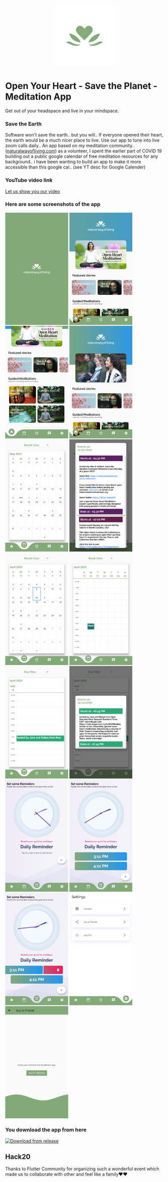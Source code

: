 <p align="center">
<img  width="200"  height="200"  src="https://github.com/lotusgraham/MeditationApp123/blob/master/asset/img/logo-with-text.png?raw=true">
</p>

  
# Open Your Heart - Save the Planet - Meditation App

Get out of your headspace and live in your mindspace.
 

### Save the Earth

Software won't save the earth.. but you will.. If everyone opened their heart, the earth would be a much nicer place to live. Use our app to tune into live zoom calls daily.. An app based on my meditation community.. ([naturalwayofliving.com](naturalwayofliving.com)) as a volunteer, I spent the earlier part of COVID 19 building out a public google calendar of free meditation resources for any background.. i have been wanting to build an app to make it more accessible than this google cal.. (see YT desc for Google Calender)

### YouTube video link
[Let us show you our video](https://www.youtube.com/watch?v=N_P1iXVjLhw)
 
### Here are some screenshots of the app

<div>
<img  src='demo/1.png'  width='200'>
<img  src='demo/2.png'  width='200'>
<img  src='demo/3.png'  width='200'>
<img  src='demo/4.png'  width='200'>
<img  src='demo/5.png'  width='200'>
<img  src='demo/6.png'  width='200'>
<img  src='demo/7.png'  width='200'>
<img  src='demo/8.png'  width='200'>
<img  src='demo/9.png'  width='200'>
<img  src='demo/10.png'  width='200'>
<img  src='demo/11.png'  width='200'>
<img  src='demo/12.png'  width='200'>
<img  src='demo/13.png'  width='200'>
<img  src='demo/14.png'  width='200'>
<img  src='demo/15.png'  width='200'>
</div>

### You download the app from here

<a  href='https://github.com/lotusgraham/MeditationApp123/releases/download/0.1/NWL-meditation_app.apk'>
<img  alt='Download from release'  src='https://www.inspirefm.org/wp-content/uploads/button-apk.png'  width=200>
</a>

## Hack20

Thanks to Flutter Community for organizing such a wonderful event which made us to collaborate with other and feel like a family❤❤
